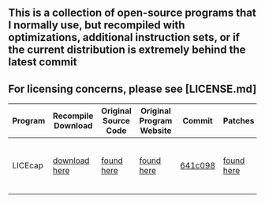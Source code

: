 ## This is a collection of open-source programs that I normally use, but recompiled with optimizations, additional instruction sets, or if the current distribution is extremely behind the latest commit

## For licensing concerns, please see [LICENSE.md]

| Program | Recompile Download | Original Source Code | Original Program Website | Commit | Patches | Optimization |
| - | - | - | - | - | - | - |
| LICEcap | [download here](https://github.com/Hxxzii/Recompiles/releases/download/1/licecap.exe) | [found here](https://github.com/justinfrankel/licecap) | [found here](https://www.cockos.com/licecap/) | [641c098](https://github.com/justinfrankel/licecap/commit/641c098841f8d85bd871332b6b4ae9510022f986) | [found here](./recompilePatches/licecap/) | `x64 omitframepointers avx512 latestversion favorspeed aggressiveinlinecandidates`... (the rest can be found in the [Patches](./recompilePatches/licecap))
